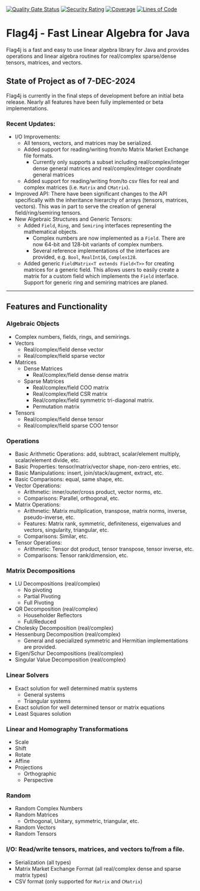 [![Quality Gate Status](https://sonarcloud.io/api/project_badges/measure?project=jacobdwatters_Flag4j&metric=alert_status)](https://sonarcloud.io/summary/new_code?id=jacobdwatters_Flag4j)
[![Security Rating](https://sonarcloud.io/api/project_badges/measure?project=jacobdwatters_Flag4j&metric=security_rating)](https://sonarcloud.io/summary/new_code?id=jacobdwatters_Flag4j)
[![Coverage](https://sonarcloud.io/api/project_badges/measure?project=jacobdwatters_Flag4j&metric=coverage)](https://sonarcloud.io/summary/new_code?id=jacobdwatters_Flag4j)
[![Lines of Code](https://sonarcloud.io/api/project_badges/measure?project=jacobdwatters_Flag4j&metric=ncloc)](https://sonarcloud.io/summary/new_code?id=jacobdwatters_Flag4j)

# Flag4j - Fast Linear Algebra for Java
Flag4j is a fast and easy to use linear algebra library for Java and provides operations and linear algebra routines for real/complex sparse/dense tensors, matrices, and vectors.

## State of Project as of 7-DEC-2024
Flag4j is currently in the final steps of development before an initial beta release. 
Nearly all features have been fully implemented or beta implementations.

### Recent Updates:
- I/O Improvements:
  - All tensors, vectors, and matrices may be serialized.
  - Added support for reading/writing from/to Matrix Market Exchange file formats.
    - Currently only supports a subset including real/complex/integer dense general matrices 
    and real/complex/integer coordinate general matrices
  - Added support for reading/writing from/to csv files for real and complex matrices (i.e. `Matrix` and `CMatrix`).
- Improved API: There have been significant changes to the API specifically with the inheritance hierarchy of arrays (tensors, 
  matrices, vectors). This was in part to serve the creation of general field/ring/semiring tensors.
- New Algebraic Structures and Generic Tensors:
  - Added `Field`, `Ring`, and `Semiring` interfaces representing the mathematical objects.
    - Complex numbers are now implemented as a `Field`. There are now 64-bit and 128-bit variants of complex numbers.
    - Several reference implementations of the interfaces are provided, e.g. `Bool`, `RealInt16`, `Complex128`.
  - Added generic `FieldMatrix<T extends Field<T>>` for creating matrices for a generic field. This allows users
  to easily create a matrix for a custom field which implements the `Field` interface. Support for generic 
  ring and semiring matrices are planed.
___

## Features and Functionality

### Algebraic Objects
- Complex numbers, fields, rings, and semirings.
- Vectors
  - Real/complex/field dense vector
  - Real/complex/field sparse vector
- Matrices
    - Dense Matrices
        - Real/complex/field dense dense matrix
    - Sparse Matrices
        - Real/complex/field COO matrix
        - Real/complex/field CSR matrix
        - Real/complex/field symmetric tri-diagonal matrix. 
        - Permutation matrix
- Tensors
    - Real/complex/field dense tensor
    - Real/complex/field sparse COO tensor

### Operations
- Basic Arithmetic Operations: add, subtract, scalar/element multiply, scalar/element divide, etc.
- Basic Properties: tensor/matrix/vector shape, non-zero entries, etc.
- Basic Manipulations: insert, join/stack/augment, extract, etc.
- Basic Comparisons: equal, same shape, etc.
- Vector Operations:
  - Arithmetic: inner/outer/cross product, vector norms, etc.
  - Comparisons: Parallel, orthogonal, etc.
- Matrix Operations:
  - Arithmetic: Matrix multiplication, transpose, matrix norms, inverse, pseudo-inverse, etc.
  - Features: Matrix rank, symmetric, definiteness, eigenvalues and vectors, singularity, triangular, etc.
  - Comparisons: Similar, etc. 
- Tensor Operations:
  - Arithmetic: Tensor dot product, tensor transpose, tensor inverse, etc.
  - Comparisons: Tensor rank/dimension, etc.

### Matrix Decompositions
- LU Decompositions (real/complex)
  - No pivoting
  - Partial Pivoting
  - Full Pivoting
- QR Decomposition (real/complex)
  - Householder Reflectors
  - Full/Reduced
- Cholesky Decomposition (real/complex)
- Hessenburg Decomposition (real/complex)
  - General and specialized symmetric and Hermitian implementations are provided.
- Eigen/Schur Decompositions (real/complex)
- Singular Value Decomposition (real/complex)

### Linear Solvers
- Exact solution for well determined matrix systems
  - General systems
  - Triangular systems
- Exact solution for well determined tensor or matrix equations
- Least Squares solution

### Linear and Homography Transformations
- Scale
- Shift
- Rotate
- Affine
- Projections
  - Orthographic
  - Perspective

### Random
- Random Complex Numbers
- Random Matrices
  - Orthogonal, Unitary, symmetric, triangular, etc.
- Random Vectors
- Random Tensors

### I/O: Read/write tensors, matrices, and vectors to/from a file.
- Serialization (all types)
- Matrix Market Exchange Format (all real/complex dense and sparse matrix types)
- CSV format (only supported for `Matrix` and `CMatrix`)
